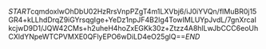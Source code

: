 $START$cqmdoxlwOhDbU02HzRrsVnpPZgT4m1LXVbj6/iJ0iYVQn/fIMuBR0j15GR4+kLLhdDrqZ9iGYrsqgIge+YeDz1npJF4B2lg4TowIMLUYpJvdL/7gnXrcaIkcjwD9D1/JQW42CMs+h2uheH4hoZxEGKk30z+Ztzz4A8hlLwJbCCC6eoUhCXldYNpeWTCPVMXE0QFlyEPO6wDiLD4eO25glQ==$END$